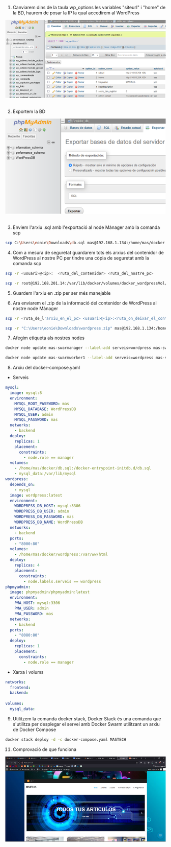 1. Canviarem dins de la taula wp_options les variables "siteurl" i "home" de la BD, haurem de posar la IP la qual accedirem al WordPress

![Canvi variables](../../.Images/Docker/canviv.PNG) <br><br>

2. Exportem la BD

![Exportació de la BD](../../.Images/Docker/exportbd.PNG) <br><br>

3. Enviem l'arxiu .sql amb l'exportació al node Mànager amb la comanda scp
```bash
scp C:\Users\eonie\Downloads\db.sql mas@192.168.1.134:/home/mas/docker
```

4. Com a mesura de seguretat guardarem tots els arxius del contenidor de WordPress al nostre PC per tindre una còpia de seguretat amb la comanda scp
```bash
scp -r <usuari>@<ip>:  <ruta_del_contenidor> <ruta_del_nostre_pc>
```
```bash
scp -r root@192.168.201.14:/var/lib/docker/volumes/docker_wordpressVol/_data/* "C:\Users\eonie\Downloads\wordpress"
```

5. Guardem l'arxiu en .zip per ser més manejable

6. Ara enviarem el .zip de la informació del contenidor de WordPress al nostre node Mànager
```bash
scp -r <ruta_de_l'arxiu_en_el_pc> <usuari>@<ip>:<ruta_on_deixar_el_contenidor> 
```
```bash
scp -r "C:\Users\eonie\Downloads\wordpress.zip" mas@192.168.1.134:/home/mas/docker/
```

7. Afegim etiqueta als nostres nodes
```bash
docker node update mas-swarmanager --label-add serveis=wordpress mas-swarmanager
```
```bash
docker node update mas-swarmworker1 --label-add serveis=wordpress mas-swarmworker1
```

8. Arxiu del docker-compose.yaml
- Serveis
```yaml
mysql:
  image: mysql:8
  environment:
    MYSQL_ROOT_PASSWORD: mas
    MYSQL_DATABASE: WordPressDB
    MYSQL_USER: admin
    MYSQL_PASSWORD: mas
  networks:
    - backend
  deploy:
    replicas: 1
    placement:
      constraints:
        - node.role == manager
  volumes:
    - /home/mas/docker/db.sql:/docker-entrypoint-initdb.d/db.sql
    - mysql_data:/var/lib/mysql
wordpress:
  depends_on:
    - mysql
  image: wordpress:latest
  environment:
    WORDPRESS_DB_HOST: mysql:3306
    WORDPRESS_DB_USER: admin
    WORDPRESS_DB_PASSWORD: mas
    WORDPRESS_DB_NAME: WordPressDB
  networks:
    - backend
  ports:
    - "8000:80"
  volumes:
    - /home/mas/docker/wordpress:/var/ww/html
  deploy:
    replicas: 4
    placement:
      constraints:
        - node.labels.serveis == wordpress
phpmyadmin:
  image: phpmyadmin/phpmyadmin:latest
  environment:
    PMA_HOST: mysql:3306
    PMA_USER: admin
    PMA_PASSWORD: mas
  networks:
    - backend
  ports:
    - "8080:80"
  deploy:
    replicas: 1
    placement:
      constraints:
        - node.role == manager
```

- Xarxa i volums
```yaml
networks:
  frontend:
  backend:

volumes:
  mysql_data:
```

9. Utilitzem la comanda docker stack, Docker Stack és una comanda que s'utilitza per desplegar el servei amb Docker Swarm utilitzant un arxiu de Docker Compose
```bash
docker stack deploy -d -c docker-compose.yaml MASTECH
```

11. Comprovació de que funciona

![Exportació de la BD](../../.Images/Docker/funciona1.PNG) <br><br>
